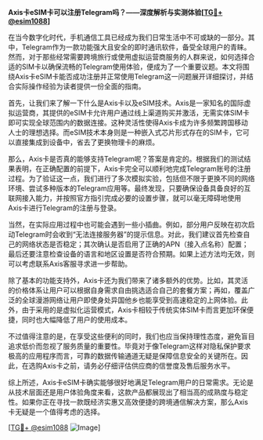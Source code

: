 **Axis卡eSIM卡可以注册Telegram吗？——深度解析与实测体验[[TG💪+ @esim1088](https://t.me/s/esim1088)]**

在当今数字化时代，手机通信工具已经成为我们日常生活中不可或缺的一部分。其中，Telegram作为一款功能强大且安全的即时通讯软件，备受全球用户的青睐。然而，对于那些经常需要跨境旅行或使用虚拟运营商服务的人群来说，如何选择合适的SIM卡以确保流畅的Telegram使用体验，便成为了一个重要议题。本文将围绕Axis卡eSIM卡能否成功注册并正常使用Telegram这一问题展开详细探讨，并结合实际操作经验为读者提供一份全面的指南。

首先，让我们来了解一下什么是Axis卡以及eSIM技术。Axis是一家知名的国际虚拟运营商，其提供的eSIM卡允许用户通过线上渠道购买并激活，无需实体SIM卡即可实现全球范围内的数据连接。这种灵活性使得Axis卡成为许多频繁跨国移动人士的理想选择。而eSIM技术本身则是一种嵌入式芯片形式存在的SIM卡，它可以直接集成到设备中，省去了更换物理卡的麻烦。

那么，Axis卡是否真的能够支持Telegram呢？答案是肯定的。根据我们的测试结果表明，在正确配置的前提下，Axis卡完全可以顺利地完成Telegram账号的注册过程。为了验证这一点，我们进行了多次模拟实验，包括但不限于更换不同的网络环境、尝试多种版本的Telegram应用等。最终发现，只要确保设备具备良好的互联网接入能力，并按照官方指引完成必要的设置步骤，就可以毫无障碍地使用Axis卡进行Telegram的注册与登录。

当然，在实际应用过程中也可能会遇到一些小插曲。例如，部分用户反映在初次启动Telegram时会收到“无法连接服务器”的提示信息。对此，我们建议首先检查自己的网络状态是否稳定；其次确认是否启用了正确的APN（接入点名称）配置；最后还要注意检查设备的语言和地区设置是否符合预期。如果上述方法均无效，则可以考虑联系Axis客服寻求进一步帮助。

除了基本的功能支持外，Axis卡还为我们带来了诸多额外的优势。比如，其灵活的价格体系让用户可以根据自身需求自由挑选适合自己的套餐方案；再如，覆盖广泛的全球漫游网络让用户即使身处异国他乡也能享受到高速稳定的上网体验。此外，由于采用的是虚拟化运营模式，Axis卡相较于传统实体SIM卡而言更加环保便捷，同时也大幅降低了用户的使用成本。

不过值得注意的是，在享受这些便利的同时，我们也应当保持理性态度，避免盲目追求低价而忽视了服务质量的重要性。毕竟对于像Telegram这样对隐私保护要求极高的应用程序而言，可靠的数据传输通道无疑是保障信息安全的关键所在。因此，在选购Axis卡之前，请务必仔细评估供应商的信誉度及售后服务水平。

综上所述，Axis卡eSIM卡确实能够很好地满足Telegram用户的日常需求。无论是从技术层面还是用户体验角度来看，这款产品都展现出了相当高的成熟度与稳定性。如果你正在寻找一款既经济实惠又高效便捷的跨境通信解决方案，那么Axis卡无疑是一个值得考虑的选择。

[[TG💪+ @esim1088](https://t.me/s/esim1088) ![Image](https://i.postimg.cc/4NQfJmqS/Snipaste-2025-05-13-00-14-12.png)]